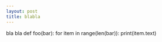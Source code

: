 ```yaml
---
layout: post
title: blabla
---
```


bla bla
def foo(bar):
  for item in range(len(bar)):
  print(item.text)  

